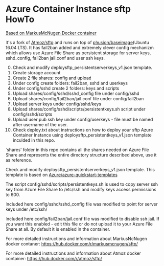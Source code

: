 # Azure Container Instance sftp HowTo

[Based on MarkusMcNugen Docker container](https://hub.docker.com/r/markusmcnugen/sftp/)

It's a fork of [Atmoz/sftp](https://hub.docker.com/r/atmoz/sftp/) and runs on
top of [phusion/baseimage](https://hub.docker.com/r/phusion/baseimage/)(Ubuntu
16.04 LTS). It has fail2ban added and extremely clever config mechanizm which
allows use Azure File Share as persistent storage for server keys,
sshd_config, fail2ban jail.conf and user ssh keys.

00. Check and modify deploysftp_persistentserverkeys_v1.json template.
01. Create storage account
02. Create 2 file shares: config and upload
03. Under config create folders: fail2ban, sshd and userkeys
04. Under config/sshd create 2 folders: keys and scripts
05. Upload shares/config/sshd/sshd_config file under config/sshd
06. Upload shares/config/fail2ban/jail.conf file under config/fail2ban
07. Upload server keys under config/sshd/keys
08. Upload shares/config/sshd/scripts/persistentkeys.sh script under config/sshd/scripts
09. Upload user pub ssh key under config/userkeys - file must be named after username of the user.
10. Check deploy.txt about instructions on how to deploy your sftp Azure Container Instance using deploysftp_persistentkeys_v1.json template inculded in this repo.

'shares' folder in this repo contains all the shares needed on Azure File Share and represents the entire directory structure described above, use it as reference.

Check and modify deploysftp_persistentserverkeys_v1.json template.
This template is based on [Azure/azure-quickstart-templates](https://github.com/Azure/azure-quickstart-templates/tree/master/201-aci-sftp-files-existing-storage)

The script config/sshd/scripts/persistentkeys.sh is used to copy server ssh key
from Azure File Share to /etc/ssh and modify keys access permissions to 600.

Included here config/sshd/sshd_config file was modified to point for server keys
under /etc/ssh/

Included here config/fail2ban/jail.conf file was modified to disable ssh jail.
If you want this enabled - edit this file or do not upload it to your Azure File
Share at all. By default it is enabled in the container.

For more detailed instructions and information about MarkusNcNugen docker contaner: https://hub.docker.com/r/markusmcnugen/sftp/

For more detailed instructions and information about Atmoz docker container: https://hub.docker.com/r/atmoz/sftp/
